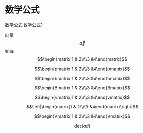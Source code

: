 # 数学公式

[数学公式](https://juejin.im/post/5a6721bd518825733201c4a2) [数学公式1](http://blog.lisp4fun.com/2017/11/01/formula)

向量  
$$\vec{a}$$ 矩阵 $$\begin{matrix}1 & 2\\\\3 &4\end{matrix}$$

$$\begin{pmatrix}1 & 2\\\\3 &4\end{pmatrix}$$

$$\begin{bmatrix}1 & 2\\\\3 &4\end{bmatrix}$$

$$\begin{Bmatrix}1 & 2\\\\3 &4\end{Bmatrix}$$

$$\begin{vmatrix}1 & 2\\\\3 &4\end{vmatrix}$$

$$\left|\begin{matrix}1 & 2\\\\3 &4\end{matrix}\right|$$

$$\begin{Vmatrix}1 & 2\\\\3 &4\end{Vmatrix}$$

$$\det(ad)$$

